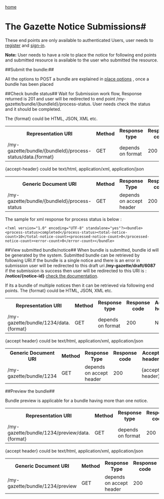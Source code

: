 [home](../home.md)
# The Gazette Notice Submissions#

These end points are only available to authenticated Users, user needs  to [register](authentication/registration.md) and [sign-in](authentication/sign-in.md).

**Note:** User needs to have a role to place the notice for following end points and submitted resource is available to the user who submitted the resource.

##Submit the bundle:##

 All the options to POST a bundle are explained in [place options](/place-options.md) , once a bundle has been placed
 
##Check bundle status##
Wait for Submission work flow, Response returned is 201 and user will be redirected to end point  /my-gazette/bundle/{bundleId}/process-status. User needs check the status and it should be completed.

The {format} could be HTML, JSON, XML etc.

<table>
<tr>
	<th>Representation URI</th>
	<th>Method</th>
	<th>Response type</th>
	<th>Response code</th>
	<th>Accept header​</th>
</tr>
<tr>
	<td>/my-gazette/bundle/{bundleId}/process-status/data.{format}</td>
	<td>GET</td>
	<td>depends on format</td>
	<td>200</td>
	<td>None</td>
</tr>
</table>

{accept-header} could be text/html, application/xml, application/json 

<table>
<tr>
	<th>Generic Document URI</th>
	<th>Method</th>
	<th>Response Type</th>
	<th>Response code</th>
	<th>Accept header​</th>
</tr>
<tr>
	<td>/my-gazette/bundle/{bundleId}/process-status</td>
	<td>GET</td>
	<td>depends on accept header</td>
	<td>200</td>
	<td>{accept-header}</td>
</tr>
</table>

The sample for xml response for process status is below :
	
	<?xml version="1.0" encoding="UTF-8" standalone="yes"?><bundle><process-status>completed</process-status><total-notice-count>10</total-notice-count><processed-notice-count>0</processed-notice-count><error-count>0</error-count></bundle>

##View submitted bundle/notice##
When bundle is submitted, bundle id will be generated by the system.
Submitted bundle can be retrieved by following URI.If the bundle is a single notice and there is an error in submission user will be redirected to this draft uri 
**/my-gazette/draft/6087**
if the submission is success then user will be redirected to 
this URI is : **/notice/{notice-id}** [check the documentation](/notice.md).

If its a bundle of multiple notices then it can be retrieved via following end points.
The {format} could be HTML, JSON, XML etc.

<table>
<tr>
	<th>Representation URI</th>
	<th>Method</th>
	<th>Response type</th>
	<th>Response code</th>
	<th>Accept header​</th>
</tr>
<tr>
	<td>/my-gazette/bundle/1234/data.{format}</td>
	<td>GET</td>
	<td>depends on format</td>
	<td>200</td>
	<td>None</td>
</tr>
</table>

{accept header} could be text/html, application/xml, application/json

<table>
<tr>
	<th>Generic Document URI</th>
	<th>Method</th>
	<th>Response Type</th>
	<th>Response code</th>
	<th>Accept header​</th>
</tr>
<tr>
	<td>/my-gazette/bundle/1234</td>
	<td>GET</td>
	<td>depends on accept header</td>
	<td>200</td>
	<td>{accept header}</td>
</tr>
</table>

##Preview the bundle##

Bundle preview is applicable for a bundle having more than one notice.

<table>
<tr>
	<th>Representation URI</th>
	<th>Method</th>
	<th>Response type</th>
	<th>Response code</th>
	<th>Accept header​</th>
</tr>
<tr>
	<td>/my-gazette/bundle/1234/preview/data.{format}</td>
	<td>GET</td>
	<td>depends on format</td>
	<td>200</td>
	<td>None</td>
</tr>
</table>

{accept header} could be text/html, application/xml, application/json 

<table>
<tr>
	<th>Generic Document URI</th>
	<th>Method</th>
	<th>Response Type</th>
	<th>Response code</th>
	<th>Accept header​</th>
</tr>
<tr>
	<td>/my-gazette/bundle/1234/preview</td>
	<td>GET</td>
	<td>depends on accept header</td>
	<td>200</td>
	<td>{accept header}</td>
</tr>
</table>